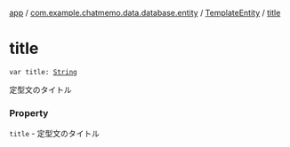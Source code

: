 [app](../../index.md) / [com.example.chatmemo.data.database.entity](../index.md) / [TemplateEntity](index.md) / [title](./title.md)

# title

`var title: `[`String`](https://kotlinlang.org/api/latest/jvm/stdlib/kotlin/-string/index.html)

定型文のタイトル

### Property

`title` - 定型文のタイトル
